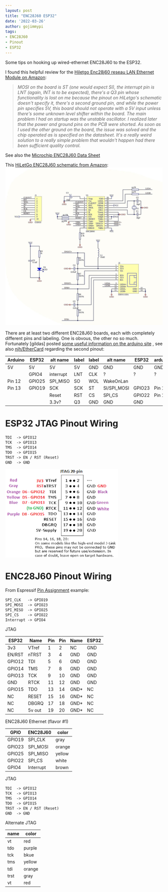 ```yaml
---
layout: post
title: "ENC28J60 ESP32"
date: '2022-03-26'
author: gojimmypi
tags:
- ENC28J60
- Pinout
- ESP32
---
```


Some tips on hooking up wired-ethernet ENC28J60 to the ESP32.

I found this helpful review for the [Hiletgo Enc28j60 reseau LAN Ethernet Module on Amazon](https://www.amazon.fr/dp/B00WX1NRO0/):

>_MOSI on the board is ST (one would expect SI), the interrupt pin is LNT (again, INT is to be expected), there's a Q3 pin whose functionality is lost on me because the pinout on HiLetgo's schematic doesn't specify it, there's a second ground pin, and while the power pin specifies 5V, this board should not operate with a 5V input unless there's some unknown level shifter within the board._ 
_The main problem I had on startup was the unstable oscillator. I realized later that the power and ground pins on the PCB were shorted. As soon as I used the other ground on the board, the issue was solved and the chip operated as is specified on the datasheet. It's a really weird solution to a really simple problem that wouldn't happen had there been sufficient quality control._

See also the [Microchip ENC28J60 Data Sheet](http://ww1.microchip.com/downloads/en/devicedoc/39662c.pdf)

This [HiLetGo ENC28J60 schematic from Amazon](https://www.amazon.com/HiLetgo-ENC28J60-Ethernet-Network-Arduino/dp/B00WX1NRO0):
![HiLetGo_ENC28J60_schematic.jpg](./images/HiLetGo_ENC28J60_schematic.jpg)

There are at least two different ENC28J60 boards, each with completely different pins and labeling. One is obvous, the other no so much.
Fortunately [gildas] posted [some useful information on the arduino site](https://forum.arduino.cc/t/wrong-ethernet-module-12-pins-on-enc28j60/261712/6)
, see also [njh/EtherCard](https://github.com/njh/EtherCard) regarding the second pinout:


| Arduino| ESP32    | alt name | label | label | alt name  |  ESP32 | arduino |
| ------ | -------- | -------- | ------| ----- | --------  | ------ | ------- |         
| 5V     | 5V       |   5V     |   5V  | GND   |   GND     | GND    |    GND  |
|        | GPIO4    | interrupt|  LNT  | CLK   |   ?       |   ?    |    ?    |
| Pin 12 | GPIO25   | SPI_MISO |   SO  | WOL   | WakeOnLan |        |         |
| Pin 13 | GPIO19   |  SCK     |  SCK  |  ST   |SI/SPI_MOSI| GPIO23 | Pin 11  |
|        |          | Reset    |  RST  |  CS   |  SPI_CS   | GPIO22 | Pin 10  |
|        |          | 3.3v?    |   Q3  | GND   |   GND     |    GND |         |


# ESP32 JTAG Pinout Wiring
```
TDI  -> GPIO12
TCK  -> GPIO13
TMS  -> GPIO14
TDO  -> GPIO15
TRST -> EN / RST (Reset)
GND  -> GND
```

![Segger JTAG Pin Connections](./images/Segger_JTAG_20pin.png)

# ENC28J60 Pinout Wiring

From Espressif [Pin Assignment](https://github.com/espressif/esp-idf/tree/master/examples/ethernet/enc28j60#pin-assignment) example:

```
SPI_CLK   -> GPIO19	
SPI_MOSI  -> GPIO23	
SPI_MISO  -> GPIO25	
SPI_CS    -> GPIO22	
Interrupt -> GPIO4	
```



JTAG

|ESP32   | Name | Pin | Pin | Name | ESP32 |
| ------ | ---- | --- | ----| ---- | ---- |
|  3v3   |VTref |  1  |  2  |NC  | GND  | 
| EN/RST |nTRST |  3  |  4  |GND | GND  | 
| GPIO12 | TDI  |  5  |  6  |GND | GND  |
| GPIO14 | TMS  |  7  |  8  |GND | GND  | 
| GPIO13 | TCK  |  9  | 10  |GND | GND  | 
|   GND  | RTCK | 11  | 12  |GND | GND  | 
| GPIO15 | TDO  | 13  | 14  |GND*|  NC  | 
|   NC   |RESET | 15  | 16  |GND*|  NC  |  
|   NC   |DBGRQ | 17  | 18  |GND*|  NC  |  
|   NC   |5v out| 19  | 20  |GND*|  NC  |  

ENC28J60 Ethernet (flavor #1)

| GPIO   | ENC28J60    |color|
| ------ | ----------- |------|
| GPIO19 | SPI_CLK     | gray |
| GPIO23 | SPI_MOSI    | orange |
| GPIO25 | SPI_MISO    | yellow |
| GPIO22 | SPI_CS      | white |
| GPIO4  | Interrupt   | brown |

JTAG
```
TDI  -> GPIO12
TCK  -> GPIO13
TMS  -> GPIO14
TDO  -> GPIO15                              
TRST -> EN / RST (Reset)
GND  -> GND
```


Alternate JTAG

| name | color |
| ---- | ----- |
|  vt |    red |
| tdo |   purple |
| tck |  bkue |
| tms |  yellow |
| tdi |  orange |
| trst |  gray |
|  vt  |  red |

